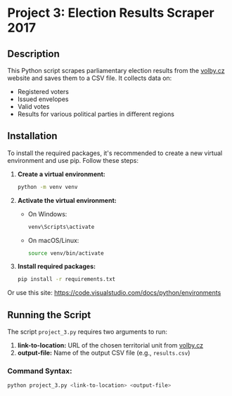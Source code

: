 # Project 3: Election Results Scraper 2017

## Description
This Python script scrapes parliamentary election results from the [volby.cz](https://volby.cz) website and saves them to a CSV file. It collects data on:
- Registered voters
- Issued envelopes
- Valid votes
- Results for various political parties in different regions

## Installation
To install the required packages, it's recommended to create a new virtual environment and use pip. Follow these steps:

1. **Create a virtual environment:**
    ```sh
    python -m venv venv
    ```

2. **Activate the virtual environment:**
    - On Windows:
      ```sh
      venv\Scripts\activate
      ```
    - On macOS/Linux:
      ```sh
      source venv/bin/activate
      ```

3. **Install required packages:**
    ```sh
    pip install -r requirements.txt
    ```
Or use this site: https://code.visualstudio.com/docs/python/environments

## Running the Script
The script `project_3.py` requires two arguments to run:

1. **link-to-location:** URL of the chosen territorial unit from [volby.cz](https://volby.cz/pls/ps2017nss/ps3?xjazyk=CZ)
2. **output-file:** Name of the output CSV file (e.g., `results.csv`)

### Command Syntax:
```sh
python project_3.py <link-to-location> <output-file>
